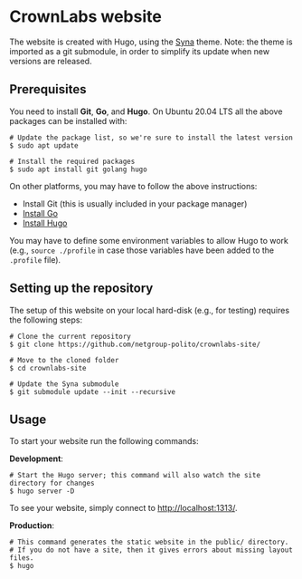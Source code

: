 # CrownLabs website

The website is created with Hugo, using the [Syna](https://themes.gohugo.io/theme/syna/) theme.
Note: the theme is imported as a git submodule, in order to simplify its update when new versions are released.

## Prerequisites
You need to install **Git**, **Go**, and **Hugo**.
On Ubuntu 20.04 LTS all the above packages can be installed with:
```
# Update the package list, so we're sure to install the latest version
$ sudo apt update

# Install the required packages
$ sudo apt install git golang hugo
```

On other platforms, you may have to follow the above instructions:
- Install Git (this is usually included in your package manager)
- [Install Go](https://golang.org/doc/install)
- [Install Hugo](https://gohugo.io/getting-started/installing/)

You may have to define some environment variables to allow Hugo to work (e.g., `source ./profile` in case those variables have been added to the `.profile` file).

## Setting up the repository
The setup of this website on your local hard-disk (e.g., for testing) requires the following steps:
```
# Clone the current repository
$ git clone https://github.com/netgroup-polito/crownlabs-site/

# Move to the cloned folder
$ cd crownlabs-site

# Update the Syna submodule
$ git submodule update --init --recursive
```

## Usage

To start your website run the following commands:

**Development**:
```
# Start the Hugo server; this command will also watch the site directory for changes
$ hugo server -D
```

To see your website, simply connect to [http://localhost:1313/](http://localhost:1313/).


**Production**:
```
# This command generates the static website in the public/ directory.
# If you do not have a site, then it gives errors about missing layout files.
$ hugo
```
